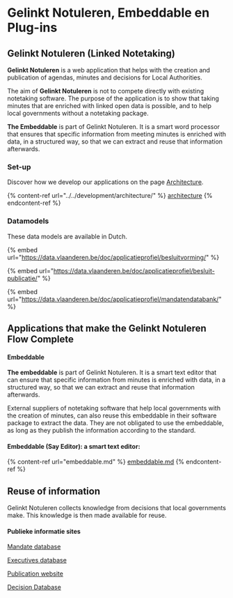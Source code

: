 # Gelinkt Notuleren, Embeddable en Plug-ins

## Gelinkt Notuleren (Linked Notetaking)

**Gelinkt Notuleren** is a web application that helps with the creation and publication of agendas, minutes and decisions for Local Authorities.

The aim of **Gelinkt Notuleren** is not to compete directly with existing notetaking software. The purpose of the application is to show that taking minutes that are enriched with linked open data is possible, and to help local governments without a notetaking package.

**The Embeddable** is part of Gelinkt Notuleren. It is a smart word processor that ensures that specific information from meeting minutes is enriched with data, in a structured way, so that we can extract and reuse that information afterwards.

### Set-up

Discover how we develop our applications on the page [Architecture](../../development/architecture/).

{% content-ref url="../../development/architecture/" %}
[architecture](../../development/architecture/)
{% endcontent-ref %}

### Datamodels

These data models are available in Dutch.

{% embed url="https://data.vlaanderen.be/doc/applicatieprofiel/besluitvorming/" %}

{% embed url="https://data.vlaanderen.be/doc/applicatieprofiel/besluit-publicatie/" %}

{% embed url="https://data.vlaanderen.be/doc/applicatieprofiel/mandatendatabank/" %}

## Applications that make the Gelinkt Notuleren Flow Complete

#### Embeddable

**The embeddable** is part of Gelinkt Notuleren. It is a smart text editor that can ensure that specific information from minutes is enriched with data, in a structured way, so that we can extract and reuse that information afterwards.

External suppliers of notetaking software that help local governments with the creation of minutes, can also reuse this embeddable in their software package to extract the data. They are not obligated to use the embeddable, as long as they publish the information according to the standard.

#### Embeddable (Say Editor): a smart text editor:

{% content-ref url="embeddable.md" %}
[embeddable.md](embeddable.md)
{% endcontent-ref %}

## Reuse of information

Gelinkt Notuleren collects knowledge from decisions that local governments make. This knowledge is then made available for reuse.

#### Publieke informatie sites

[Mandate database](../wikis-and-publieke-databanken-public-databases/mandatendatabank.md)

[Executives database](../wikis-and-publieke-databanken-public-databases/leidinggevendendatabank.md)

[Publication website](../wikis-and-publieke-databanken-public-databases/publicatiepagina-gelinkt-notuleren.md)

[Decision Database](../wikis-and-publieke-databanken-public-databases/centrale-vindplaats.md)
